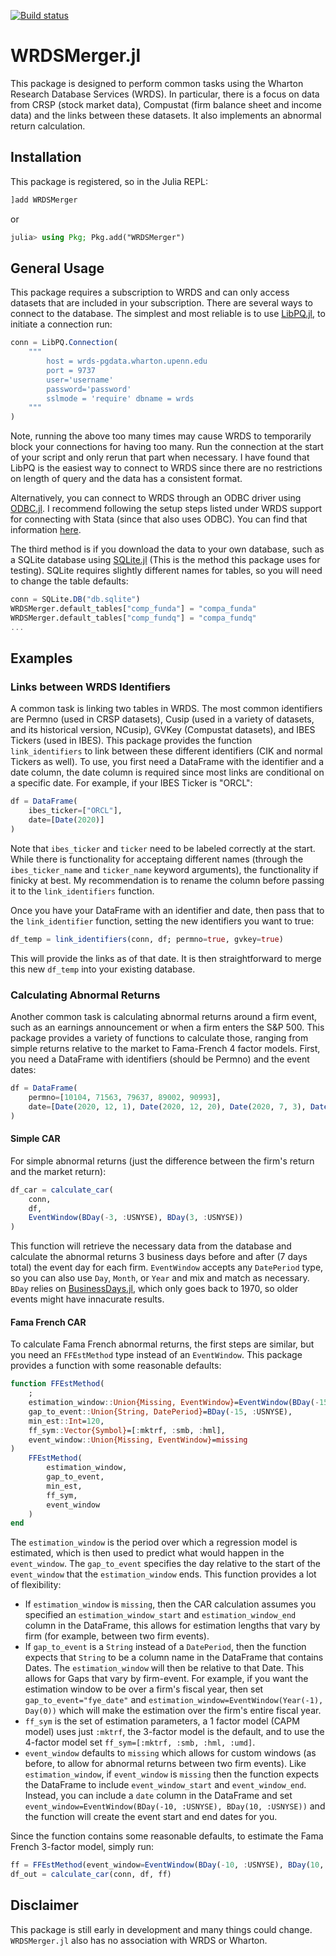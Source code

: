 [![Build status](https://github.com/junder873/WRDSMerger.jl/workflows/CI/badge.svg)](https://github.com/junder873/WRDSMerger.jl/actions)

# WRDSMerger.jl

This package is designed to perform common tasks using the Wharton Research Database Services (WRDS). In particular, there is a focus on data from CRSP (stock market data), Compustat (firm balance sheet and income data) and the links between these datasets. It also implements an abnormal return calculation.

## Installation

This package is registered, so in the Julia REPL:
```julia
]add WRDSMerger
```
or
```julia
julia> using Pkg; Pkg.add("WRDSMerger")
```

## General Usage

This package requires a subscription to WRDS and can only access datasets that are included in your subscription. There are several ways to connect to the database. The simplest and most reliable is to use [LibPQ.jl](https://github.com/invenia/LibPQ.jl), to initiate a connection run:

```julia
conn = LibPQ.Connection(
    """
        host = wrds-pgdata.wharton.upenn.edu 
        port = 9737
        user='username' 
        password='password'
        sslmode = 'require' dbname = wrds
    """
)
```

Note, running the above too many times may cause WRDS to temporarily block your connections for having too many. Run the connection at the start of your script and only rerun that part when necessary. I have found that LibPQ is the easiest way to connect to WRDS since there are no restrictions on length of query and the data has a consistent format.

Alternatively, you can connect to WRDS through an ODBC driver using [ODBC.jl](https://github.com/JuliaDatabases/ODBC.jl). I recommend following the setup steps listed under WRDS support for connecting with Stata (since that also uses ODBC). You can find that information [here](https://wrds-www.wharton.upenn.edu/pages/support/programming-wrds/programming-stata/stata-from-your-computer/).

The third method is if you download the data to your own database, such as a SQLite database using [SQLite.jl](https://github.com/JuliaDatabases/SQLite.jl) (This is the method this package uses for testing). SQLite requires slightly different names for tables, so you will need to change the table defaults:

```julia
conn = SQLite.DB("db.sqlite")
WRDSMerger.default_tables["comp_funda"] = "compa_funda"
WRDSMerger.default_tables["comp_fundq"] = "compa_fundq"
...
```

## Examples

### Links between WRDS Identifiers

A common task is linking two tables in WRDS. The most common identifiers are Permno (used in CRSP datasets), Cusip (used in a variety of datasets, and its historical version, NCusip), GVKey (Compustat datasets), and IBES Tickers (used in IBES). This package provides the function `link_identifiers` to link between these different identifiers (CIK and normal Tickers as well). To use, you first need a DataFrame with the identifier and a date column, the date column is required since most links are conditional on a specific date. For example, if your IBES Ticker is "ORCL":

```julia
df = DataFrame(
    ibes_ticker=["ORCL"],
    date=[Date(2020)]
)
```

Note that `ibes_ticker` and `ticker` need to be labeled correctly at the start. While there is functionality for acceptaing different names (through the `ibes_ticker_name` and `ticker_name` keyword arguments), the functionality if finicky at best. My recommendation is to rename the column before passing it to the `link_identifiers` function.

Once you have your DataFrame with an identifier and date, then pass that to the `link_identifier` function, setting the new identifiers you want to true:

```julia
df_temp = link_identifiers(conn, df; permno=true, gvkey=true)
```
This will provide the links as of that date. It is then straightforward to merge this new `df_temp` into your existing database.

### Calculating Abnormal Returns

Another common task is calculating abnormal returns around a firm event, such as an earnings announcement or when a firm enters the S&P 500. This package provides a variety of functions to calculate those, ranging from simple returns relative to the market to Fama-French 4 factor models. First, you need a DataFrame with identifiers (should be Permno) and the event dates:
```julia
df = DataFrame(
    permno=[10104, 71563, 79637, 89002, 90993],
    date=[Date(2020, 12, 1), Date(2020, 12, 20), Date(2020, 7, 3), Date(2020, 9, 30), Date(2020, 10, 15)]
)
```

#### Simple CAR

For simple abnormal returns (just the difference between the firm's return and the market return):
```julia
df_car = calculate_car(
    conn,
    df,
    EventWindow(BDay(-3, :USNYSE), BDay(3, :USNYSE))
)
```
This function will retrieve the necessary data from the database and calculate the abnormal returns 3 business days before and after (7 days total) the event day for each firm. `EventWindow` accepts any `DatePeriod` type, so you can also use `Day`, `Month`, or `Year` and mix and match as necessary. `BDay` relies on [BusinessDays.jl](https://github.com/JuliaFinance/BusinessDays.jl), which only goes back to 1970, so older events might have innacurate results.

#### Fama French CAR

To calculate Fama French abnormal returns, the first steps are similar, but you need an `FFEstMethod` type instead of an `EventWindow`. This package provides a function with some reasonable defaults:
```julia
function FFEstMethod(
    ;
    estimation_window::Union{Missing, EventWindow}=EventWindow(BDay(-150, :USNYSE), Day(0)),
    gap_to_event::Union{String, DatePeriod}=BDay(-15, :USNYSE),
    min_est::Int=120,
    ff_sym::Vector{Symbol}=[:mktrf, :smb, :hml],
    event_window::Union{Missing, EventWindow}=missing
)
    FFEstMethod(
        estimation_window,
        gap_to_event,
        min_est,
        ff_sym,
        event_window
    )
end
```
The `estimation_window` is the period over which a regression model is estimated, which is then used to predict what would happen in the `event_window`. The `gap_to_event` specifies the day relative to the start of the `event_window` that the `estimation_window` ends. This function provides a lot of flexibility:
- If `estimation_window` is `missing`, then the CAR calculation assumes you specified an `estimation_window_start` and `estimation_window_end` column in the DataFrame, this allows for estimation lengths that vary by firm (for example, between two firm events).
- If `gap_to_event` is a `String` instead of a `DatePeriod`, then the function expects that `String` to be a column name in the DataFrame that contains Dates. The `estimation_window` will then be relative to that Date. This allows for Gaps that vary by firm-event. For example, if you want the estimation window to be over a firm's fiscal year, then set `gap_to_event="fye_date"` and `estimation_window=EventWindow(Year(-1), Day(0))` which will make the estimation over the firm's entire fiscal year.
- `ff_sym` is the set of estimation parameters, a 1 factor model (CAPM model) uses just `:mktrf`, the 3-factor model is the default, and to use the 4-factor model set `ff_sym=[:mktrf, :smb, :hml, :umd]`.
- `event_window` defaults to `missing` which allows for custom windows (as before, to allow for abnormal returns between two firm events). Like `estimation_window`, if `event_window` is `missing` then the function expects  the DataFrame to include `event_window_start` and `event_window_end`. Instead, you can include a `date` column in the DataFrame and set `event_window=EventWindow(BDay(-10, :USNYSE), BDay(10, :USNYSE))` and the function will create the event start and end dates for you.

Since the function contains some reasonable defaults, to estimate the Fama French 3-factor model, simply run:
```julia
ff = FFEstMethod(event_window=EventWindow(BDay(-10, :USNYSE), BDay(10, :USNYSE)))
df_out = calculate_car(conn, df, ff)
```

## Disclaimer

This package is still early in development and many things could change. `WRDSMerger.jl` also has no association with WRDS or Wharton.
